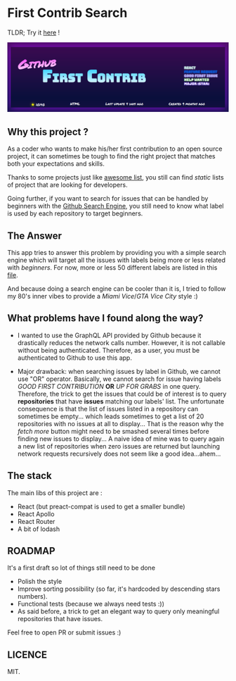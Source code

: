 # First Contrib Search


TLDR; Try it [here](https://first-contrib.surge.sh) !

![First Contrib App](./github.png)

## Why this project ? 

As a coder who wants to make his/her first contribution to an open source project, it can sometimes be tough to find the right project that matches both your expectations and skills. 

Thanks to some projects just like [awesome list](https://github.com/MunGell/awesome-for-beginners), you still can find *static* lists of project that are looking for developers.

Going further, if you want to search for issues that can be handled by beginners with the [Github Search Engine](https://github.com/search/advanced), you still need to know what label is used by each repository to target beginners.


## The Answer

This app tries to answer this problem by providing you with a simple search engine which will target all the issues with labels being more or less related with *beginners*. For now, more or less 50 different labels are listed in this [file](https://github.com/GaelS/first-contrib-app/blob/master/src/labels.js). 

And because doing a search engine can be cooler than it is, I tried to follow my 80's inner vibes to provide a *Miami Vice*/*GTA Vice City* style :)

## What problems have I found along the way?

 - I wanted to use the GraphQL API provided by Github because it drastically reduces the network calls number. However, it is not callable without being authenticated. Therefore, as a user, you must be authenticated to Github to use this app.
 
 - Major drawback: when searching issues by label in Github, we cannot use "OR" operator. Basically, we cannot search for issue having labels *GOOD FIRST CONTRIBUTION* **OR** *UP FOR GRABS* in one query. Therefore, the trick to get the issues that could be of interest is to query **repositories** that have **issues** matching our labels' list. The unfortunate consequence is that the list of issues listed in a repository can sometimes be empty... which leads sometimes to get a list of 20 repositories with no issues at all to display... That is the reason why the *fetch more* button might need to be smashed several times before finding new issues to display... 
 A naive idea of mine was to query again a new list of repositories when zero issues are returned but launching network requests recursively does not seem like a good idea...ahem... 

## The stack

The main libs of this project are : 

- React (but preact-compat is used to get a smaller bundle)
- React Apollo
- React Router
- A bit of lodash

## ROADMAP

It's a first draft so lot of things still need to be done

 - Polish the style
 - Improve sorting possibility (so far, it's hardcoded by descending stars numbers).
 - Functional tests (because we always need tests :))
 - As said before, a trick to get an elegant way to query only meaningful repositories that have issues. 

Feel free to open PR or submit issues :) 

## LICENCE

MIT.

 
